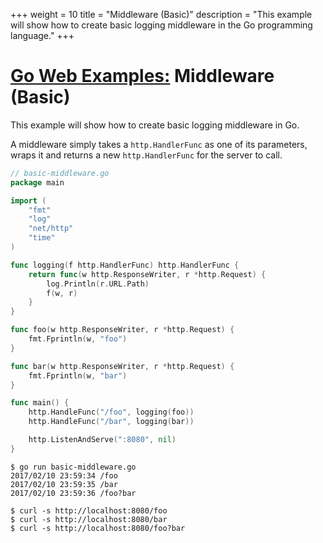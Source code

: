 +++
weight = 10
title = "Middleware (Basic)"
description = "This example will show how to create basic logging middleware in the Go programming language."
+++

# [Go Web Examples:](/) Middleware (Basic)

This example will show how to create basic logging middleware in Go.

A middleware simply takes a `http.HandlerFunc` as one of its parameters, wraps it and returns a new `http.HandlerFunc` for the server to call.

``` go
// basic-middleware.go
package main

import (
	"fmt"
	"log"
	"net/http"
	"time"
)

func logging(f http.HandlerFunc) http.HandlerFunc {
	return func(w http.ResponseWriter, r *http.Request) {
		log.Println(r.URL.Path)
		f(w, r)
	}
}

func foo(w http.ResponseWriter, r *http.Request) {
	fmt.Fprintln(w, "foo")
}

func bar(w http.ResponseWriter, r *http.Request) {
	fmt.Fprintln(w, "bar")
}

func main() {
	http.HandleFunc("/foo", logging(foo))
	http.HandleFunc("/bar", logging(bar))

	http.ListenAndServe(":8080", nil)
}
```
``` console
$ go run basic-middleware.go
2017/02/10 23:59:34 /foo
2017/02/10 23:59:35 /bar
2017/02/10 23:59:36 /foo?bar

$ curl -s http://localhost:8080/foo
$ curl -s http://localhost:8080/bar
$ curl -s http://localhost:8080/foo?bar
```
